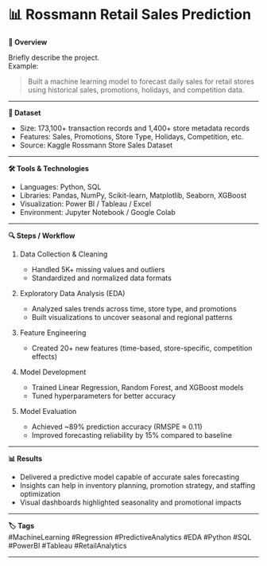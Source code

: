 # 📊 Rossmann Retail Sales Prediction

**📌 Overview**

Briefly describe the project.  
Example:  
> Built a machine learning model to forecast daily sales for retail stores using historical sales, promotions, holidays, and competition data.
---

**📂 Dataset**

- Size: 173,100+ transaction records and 1,400+ store metadata records  
- Features: Sales, Promotions, Store Type, Holidays, Competition, etc.   
- Source: Kaggle Rossmann Store Sales Dataset
---
**🛠️ Tools & Technologies**

- Languages: Python, SQL  
- Libraries: Pandas, NumPy, Scikit-learn, Matplotlib, Seaborn, XGBoost  
- Visualization: Power BI / Tableau / Excel   
- Environment: Jupyter Notebook / Google Colab
---
**🔍 Steps / Workflow**

1. Data Collection & Cleaning  
    - Handled 5K+ missing values and outliers  
    - Standardized and normalized data formats

2. Exploratory Data Analysis (EDA)  
    - Analyzed sales trends across time, store type, and promotions  
    - Built visualizations to uncover seasonal and regional patterns  
3. Feature Engineering   
    - Created 20+ new features (time-based, store-specific, competition effects)   
4. Model Development  
    - Trained Linear Regression, Random Forest, and XGBoost models  
    - Tuned hyperparameters for better accuracy  
5. Model Evaluation  
    - Achieved ~89% prediction accuracy (RMSPE ≈ 0.11)  
    - Improved forecasting reliability by 15% compared to baseline
---
**📊 Results**   
- Delivered a predictive model capable of accurate sales forecasting  
- Insights can help in inventory planning, promotion strategy, and staffing optimization  
- Visual dashboards highlighted seasonality and promotional impacts
---
**🏷️ Tags**  
#MachineLearning #Regression #PredictiveAnalytics #EDA #Python #SQL #PowerBI #Tableau #RetailAnalytics    

---




